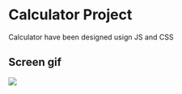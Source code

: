 <h1> Calculator Project</h1>

Calculator have been designed usign JS and CSS

<h2> Screen gif </h2>

![](screen.gif)